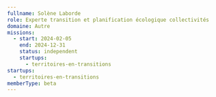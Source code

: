 ```yaml
---
fullname: Solène Laborde
role: Experte transition et planification écologique collectivités
domaine: Autre
missions:
  - start: 2024-02-05
    end: 2024-12-31
    status: independent
    startups:
      - territoires-en-transitions
startups:
  - territoires-en-transitions
memberType: beta
---
```

